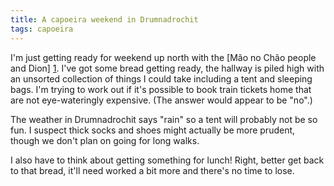 ```yaml
---
title: A capoeira weekend in Drumnadrochit
tags: capoeira
---
```

I'm just getting ready for weekend up north with the [M&atilde;o no
Ch&atilde;o people and Dion] [1]. I've got some bread getting ready, the
hallway is piled high with an unsorted collection of things I could take
including a tent and sleeping bags. I'm trying to work out if it's
possible to book train tickets home that are not eye-wateringly expensive.
(The answer would appear to be "no".)

The weather in Drumnadrochit says "rain" so a tent will probably not be so
fun. I suspect thick socks and shoes might actually be more prudent,
though we don't plan on going for long walks.

I also have to think about getting something for lunch! Right, better get
back to that bread, it'll need worked a bit more and there's no time to
lose.


[1]:
<http://maonochao.org/2013/05/06/evening-classes-and-workshop-with-cm-dion/>
    "Workshop with Dion near Inverness"
